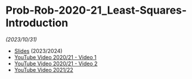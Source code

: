 # Prob-Rob-2020-21_Least-Squares-Introduction

_(2023/10/31)_

- [Slides](/doc/lectures/prob-rob-2023-24_18b_least-squares-intro.pdf) (2023/2024)
- [YouTube Video 2020/21 - Video 1](https://youtu.be/ODJ6FPHMEGc?t=2264)
- [YouTube Video 2020/21 - Video 2](https://youtu.be/ODJ6FPHMEGc?t=4409)
- [YouTube Video 2021/22](https://youtu.be/HJJblJToQHo)

